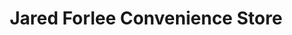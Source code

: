 ---
title: "Jared Forlee Convenience Store"
url: /port-elizabeth/jared-forlee-convenience-store/
shop: convenience
---